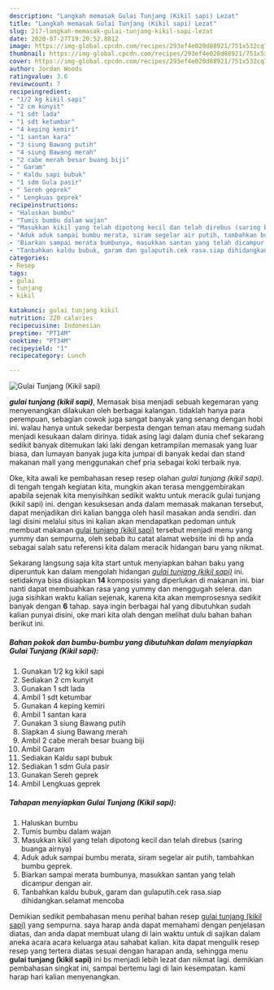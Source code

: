 ```yaml
---
description: "Langkah memasak Gulai Tunjang (Kikil sapi) Lezat"
title: "Langkah memasak Gulai Tunjang (Kikil sapi) Lezat"
slug: 217-langkah-memasak-gulai-tunjang-kikil-sapi-lezat
date: 2020-07-27T19:20:52.881Z
image: https://img-global.cpcdn.com/recipes/293ef4e020d88921/751x532cq70/gulai-tunjang-kikil-sapi-foto-resep-utama.jpg
thumbnail: https://img-global.cpcdn.com/recipes/293ef4e020d88921/751x532cq70/gulai-tunjang-kikil-sapi-foto-resep-utama.jpg
cover: https://img-global.cpcdn.com/recipes/293ef4e020d88921/751x532cq70/gulai-tunjang-kikil-sapi-foto-resep-utama.jpg
author: Jordan Woods
ratingvalue: 3.6
reviewcount: 7
recipeingredient:
- "1/2 kg kikil sapi"
- "2 cm kunyit"
- "1 sdt lada"
- "1 sdt ketumbar"
- "4 keping kemiri"
- "1 santan kara"
- "3 siung Bawang putih"
- "4 siung Bawang merah"
- "2 cabe merah besar buang biji"
- " Garam"
- " Kaldu sapi bubuk"
- "1 sdm Gula pasir"
- " Sereh geprek"
- " Lengkuas geprek"
recipeinstructions:
- "Haluskan bumbu"
- "Tumis bumbu dalam wajan"
- "Masukkan kikil yang telah dipotong kecil dan telah direbus (saring buanga airnya)"
- "Aduk aduk sampai bumbu merata, siram segelar air putih, tambahkan bumbu geprek."
- "Biarkan sampai merata bumbunya, masukkan santan yang telah dicampur dengan air."
- "Tanbahkan kaldu bubuk, garam dan gulaputih.cek rasa.siap dihidangkan.selamat mencoba"
categories:
- Resep
tags:
- gulai
- tunjang
- kikil

katakunci: gulai tunjang kikil 
nutrition: 220 calories
recipecuisine: Indonesian
preptime: "PT14M"
cooktime: "PT34M"
recipeyield: "1"
recipecategory: Lunch

---
```



![Gulai Tunjang (Kikil sapi)](https://img-global.cpcdn.com/recipes/293ef4e020d88921/751x532cq70/gulai-tunjang-kikil-sapi-foto-resep-utama.jpg)

<b><i>gulai tunjang (kikil sapi)</i></b>, Memasak bisa menjadi sebuah kegemaran yang menyenangkan dilakukan oleh berbagai kalangan. tidaklah hanya para perempuan, sebagian cowok juga sangat banyak yang senang dengan hobi ini. walau hanya untuk sekedar berpesta dengan teman atau memang sudah menjadi kesukaan dalam dirinya. tidak asing lagi dalam dunia chef sekarang sedikit banyak ditemukan laki laki dengan ketrampilan memasak yang luar biasa, dan lumayan banyak juga kita jumpai di banyak kedai dan stand makanan mall yang menggunakan chef pria sebagai koki terbaik nya.

Oke, kita awali ke pembahasan resep resep olahan <i>gulai tunjang (kikil sapi)</i>. di tengah tengah kegiatan kita, mungkin akan terasa menggembirakan apabila sejenak kita menyisihkan sedikit waktu untuk meracik gulai tunjang (kikil sapi) ini. dengan kesuksesan anda dalam memasak makanan tersebut, dapat menjadikan diri kalian bangga oleh hasil masakan anda sendiri. dan lagi disini melalui situs ini kalian akan mendapatkan pedoman untuk membuat makanan <u>gulai tunjang (kikil sapi)</u> tersebut menjadi menu yang yummy dan sempurna, oleh sebab itu catat alamat website ini di hp anda sebagai salah satu referensi kita dalam meracik hidangan baru yang nikmat.




Sekarang langsung saja kita start untuk menyiapkan bahan baku yang diperuntuk kan dalam mengolah hidangan <u><i>gulai tunjang (kikil sapi)</i></u> ini. setidaknya bisa disiapkan <b>14</b> komposisi yang diperlukan di makanan ini. biar nanti dapat membuahkan rasa yang yummy dan menggugah selera. dan juga sisihkan waktu kalian sejenak, karena kita akan memprosesnya sedikit banyak dengan <b>6</b> tahap. saya ingin berbagai hal yang dibutuhkan sudah kalian punyai disini, oke mari kita olah dengan melihat dulu bahan bahan berikut ini.

<!--inarticleads1-->

##### Bahan pokok dan bumbu-bumbu yang dibutuhkan dalam menyiapkan Gulai Tunjang (Kikil sapi):

1. Gunakan 1/2 kg kikil sapi
1. Sediakan 2 cm kunyit
1. Gunakan 1 sdt lada
1. Ambil 1 sdt ketumbar
1. Gunakan 4 keping kemiri
1. Ambil 1 santan kara
1. Gunakan 3 siung Bawang putih
1. Siapkan 4 siung Bawang merah
1. Ambil 2 cabe merah besar buang biji
1. Ambil  Garam
1. Sediakan  Kaldu sapi bubuk
1. Sediakan 1 sdm Gula pasir
1. Gunakan  Sereh geprek
1. Ambil  Lengkuas geprek




<!--inarticleads2-->

##### Tahapan menyiapkan Gulai Tunjang (Kikil sapi):

1. Haluskan bumbu
1. Tumis bumbu dalam wajan
1. Masukkan kikil yang telah dipotong kecil dan telah direbus (saring buanga airnya)
1. Aduk aduk sampai bumbu merata, siram segelar air putih, tambahkan bumbu geprek.
1. Biarkan sampai merata bumbunya, masukkan santan yang telah dicampur dengan air.
1. Tanbahkan kaldu bubuk, garam dan gulaputih.cek rasa.siap dihidangkan.selamat mencoba




Demikian sedikit pembahasan menu perihal bahan resep <u>gulai tunjang (kikil sapi)</u> yang sempurna. saya harap anda dapat memahami dengan penjelasan diatas, dan anda dapat membuat ulang di lain waktu untuk di sajikan dalam aneka acara acara keluarga atau sahabat kalian. kita dapat mengulik resep resep yang tertera diatas sesuai dengan harapan anda, sehingga menu <b>gulai tunjang (kikil sapi)</b> ini bs menjadi lebih lezat dan nikmat lagi. demikian pembahasan singkat ini, sampai bertemu lagi di lain kesempatan. kami harap hari kalian menyenangkan.
